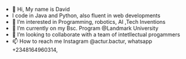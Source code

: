 - 👋 Hi, My name is David
- I code in Java and Python, also fluent in web developments 
- 👀 I’m interested in Programming, robotics, AI ,Tech Inventions
- 🌱 I’m currently on my Bsc. Program @Landmark University
- 💞️ I’m looking to collaborate with a team of intetllectual progammers
- 📫 How to reach me Instagram @actur.bactur, whatsapp +2348164960314, 

<!---
ACTURTECHNOLOGIES/ACTURTECHNOLOGIES is a ✨ special ✨ repository because its `README.md` (this file) appears on your GitHub profile.
You can click the Preview link to take a look at your changes.
--->
